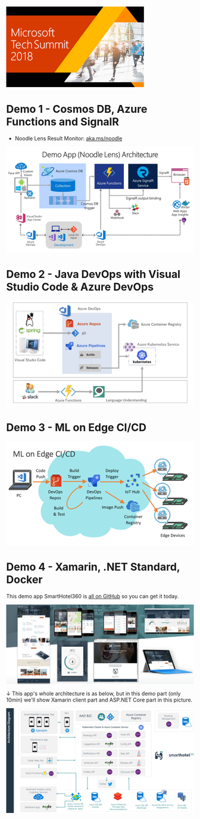 ![Tech Summit 2018 banner](images/corporate_img_05.jpg)

# Demo 1 - Cosmos DB, Azure Functions and SignalR

* Noodle Lens Result Monitor: [aka.ms/noodle](https://aka.ms/noodle)

![Noodle Lens Architecuture](images/NoodleLens_Architecture.jpg "Noodle Lens Architecuture")

# Demo 2 - Java DevOps with Visual Studio Code & Azure DevOps

![demo2arch](images/Demo2Arch.jpg)

# Demo 3 - ML on Edge CI/CD
![demo3arch](images/Demo3Arch.png)

# Demo 4 - Xamarin, .NET Standard, Docker

This demo app SmartHotel360 is [all on GitHub](https://github.com/Microsoft/SmartHotel360) so you can get it today.

![app](images/SmartHotel360_ReferenceApps.png)

↓ This app's whole architecture is as below, but in this demo part (only 10min) we'll show Xamarin client part and ASP.NET Core part in this picture.

![app](images/Demo4Arch.png)
